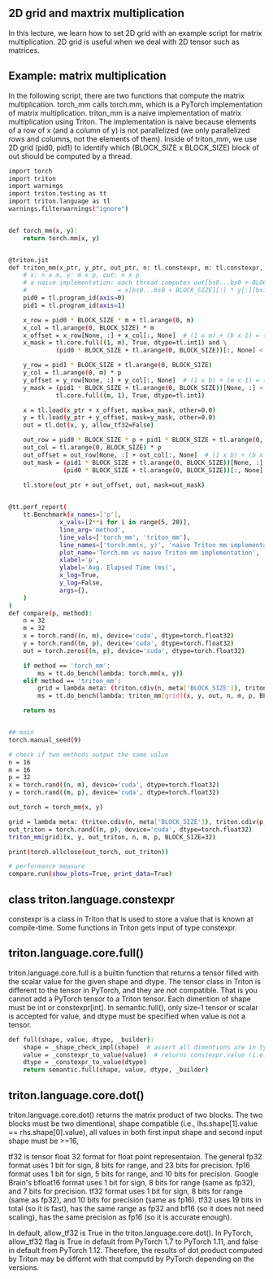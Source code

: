 ## 2D grid and maxtrix multiplication
In this lecture, we learn how to set 2D grid with an example script for matrix multiplication.
2D grid is useful when we deal with 2D tensor such as matrices.

## Example: matrix multiplication

In the following script, there are two functions that compute the matrix multiplication.
torch_mm calls torch.mm, which is a PyTorch implementation of matrix multiplication.
triton_mm is a naive implementation of matrix multiplication using Triton. The implementation is naive because elements of a row of x (and a column of y) is not parallelized (we only parallelized rows and columns, not the elements of them).
Inside of triton_mm, we use 2D grid (pid0, pid1) to identify which (BLOCK_SIZE x BLOCK_SIZE) block of out should be computed by a thread.

```bash
import torch
import triton
import warnings
import triton.testing as tt
import triton.language as tl
warnings.filterwarnings("ignore")


def torch_mm(x, y):
    return torch.mm(x, y)


@triton.jit
def triton_mm(x_ptr, y_ptr, out_ptr, n: tl.constexpr, m: tl.constexpr, p: tl.constexpr, BLOCK_SIZE: tl.constexpr):
    # x: n x m, y: m x p, out: n x p
    # a naive implementation: each thread computes out[bs0...bs0 + BLOCK_SIZE][bs1...bs1 + BLOCK_SIZE]
    #                         = x[bs0...bs0 + BLOCK_SIZE][:] * y[:][bs1...bs1 + BLOCK_SIZE]
    pid0 = tl.program_id(axis=0)
    pid1 = tl.program_id(axis=1)

    x_row = pid0 * BLOCK_SIZE * m + tl.arange(0, m)
    x_col = tl.arange(0, BLOCK_SIZE) * m
    x_offset = x_row[None, :] + x_col[:, None]  # (1 x m) + (b x 1) = (b x m)
    x_mask = tl.core.full((1, m), True, dtype=tl.int1) and \
             (pid0 * BLOCK_SIZE + tl.arange(0, BLOCK_SIZE))[:, None] < n

    y_row = pid1 * BLOCK_SIZE + tl.arange(0, BLOCK_SIZE)
    y_col = tl.arange(0, m) * p
    y_offset = y_row[None, :] + y_col[:, None]  # (1 x b) + (m x 1) = (m x b)
    y_mask = (pid1 * BLOCK_SIZE + tl.arange(0, BLOCK_SIZE))[None, :] < p and \
             tl.core.full((m, 1), True, dtype=tl.int1)

    x = tl.load(x_ptr + x_offset, mask=x_mask, other=0.0)
    y = tl.load(y_ptr + y_offset, mask=y_mask, other=0.0)
    out = tl.dot(x, y, allow_tf32=False)

    out_row = pid0 * BLOCK_SIZE * p + pid1 * BLOCK_SIZE + tl.arange(0, BLOCK_SIZE)
    out_col = tl.arange(0, BLOCK_SIZE) * p
    out_offset = out_row[None, :] + out_col[:, None]  # (1 x b) + (b x 1) broadcasted to (b x b)
    out_mask = (pid1 * BLOCK_SIZE + tl.arange(0, BLOCK_SIZE))[None, :] < p and \
               (pid0 * BLOCK_SIZE + tl.arange(0, BLOCK_SIZE))[:, None] < n

    tl.store(out_ptr + out_offset, out, mask=out_mask)
            

@tt.perf_report(
    tt.Benchmark(x_names=['p'],
              x_vals=[2**i for i in range(5, 20)],
              line_arg='method',
              line_vals=['torch_mm', 'triton_mm'],
              line_names=['torch.mm(x, y)', 'naive Triton mm implementation'],
              plot_name='Torch.mm vs naive Triton mm implementation',
              xlabel='p',
              ylabel='Avg. Elapsed Time (ms)',
              x_log=True,
              y_log=False,
              args={},
    )
)
def compare(p, method):
    n = 32
    m = 32
    x = torch.rand((n, m), device='cuda', dtype=torch.float32)
    y = torch.rand((m, p), device='cuda', dtype=torch.float32)
    out = torch.zeros((n, p), device='cuda', dtype=torch.float32)

    if method == 'torch_mm':
        ms = tt.do_bench(lambda: torch.mm(x, y))
    elif method == 'triton_mm':
        grid = lambda meta: (triton.cdiv(n, meta['BLOCK_SIZE']), triton.cdiv(p, meta['BLOCK_SIZE']))
        ms = tt.do_bench(lambda: triton_mm[grid](x, y, out, n, m, p, BLOCK_SIZE=32))

    return ms


## main
torch.manual_seed(9)

# check if two methods output the same value
n = 16
m = 16
p = 32
x = torch.rand((n, m), device='cuda', dtype=torch.float32)
y = torch.rand((m, p), device='cuda', dtype=torch.float32)

out_torch = torch_mm(x, y)

grid = lambda meta: (triton.cdiv(n, meta['BLOCK_SIZE']), triton.cdiv(p, meta['BLOCK_SIZE']))
out_triton = torch.rand((n, p), device='cuda', dtype=torch.float32)
triton_mm[grid](x, y, out_triton, n, m, p, BLOCK_SIZE=32)

print(torch.allclose(out_torch, out_triton))

# performance measure
compare.run(show_plots=True, print_data=True)
```

## class triton.language.constexpr
constexpr is a class in Triton that is used to store a value that is known at compile-time. Some functions in Triton gets input of type constexpr.


## triton.language.core.full()
triton.language.core.full is a builtin function that returns a tensor filled with the scalar value for the given shape and dtype. The tensor class in Triton is different to the tensor in PyTorch, and they are not compatible. That is you cannot add a PyTorch tensor to a Triton tensor. Each dimention of shape must be int or constexpr[int]. In semantic.full(), only size-1 tensor or scalar is accepted for value, and dtype must be specified when value is not a tensor.
```bash
def full(shape, value, dtype, _builder):
    shape = _shape_check_impl(shape)  # assert all dimentions are in type constexpr[int] or int and return an integer array.
    value = _constexpr_to_value(value)  # returns constexpr.value (i.e., value.value) if isinstance(value, constexpr). otherwise return identity (i.e., value).
    dtype = _constexpr_to_value(dtype)
    return semantic.full(shape, value, dtype, _builder)
```


## triton.language.core.dot()
triton.language.core.dot() returns the matrix product of two blocks.
The two blocks must be two dimentional, shape compatible (i.e., lhs.shape[1].value == rhs.shape[0].value), all values in both first input shape and second input shape must be >=16, 

tf32 is tensor float 32 format for float point representaion. The general fp32 format uses 1 bit for sign, 8 bits for range, and 23 bits for precision. fp16 format uses 1 bit for sign, 5 bits for range, and 10 bits for precision. Google Brain's bfloat16 format uses 1 bit for sign, 8 bits for range (same as fp32), and 7 bits for precision. tf32 format uses 1 bit for sign, 8 bits for range (same as fp32), and 10 bits for precision (same as fp16). tf32 uses 19 bits in total (so it is fast), has the same range as fp32 and bf16 (so it does not need scaling), has the same precision as fp16 (so it is accurate enough).

In default, allow_tf32 is True in the triton.language.core.dot(). In PyTorch, allow_tf32 flag is True in default from PyTorch 1.7 to PyTorch 1.11, and false in default from PyTorch 1.12. Therefore, the results of dot product computed by Triton may be differnt with that computd by PyTorch depending on the versions.
